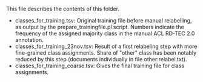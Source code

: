 This file describes the contents of this folder.

* classes_for_training.tsv: Original training file before manual relabelling, as output by the prepare_trainingfile.pl script. Numbers indicate the frequency of the assigned majority class in the manual ACL RD-TEC 2.0 annotation.
* classes_for_training_23nov.tsv: Result of a first relabeling step with more fine-grained class assignments. Share of "other" class has been notably reduced by this step (documents individually in file other:relabel.txt).
* classes_for_training_coarse.tsv: Gives the final training file for class assignments.
